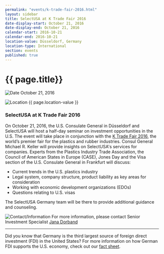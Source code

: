```yaml
---
permalink: "events/k-trade-fair-2016.html"
layout: sidebar
title: SelectUSA at K Trade Fair 2016
date-display-start: October 21, 2016
date-display-end: October 21, 2016
calendar-start: 2016-10-21
calendar-end: 2016-10-21
location-value: Düsseldorf, Germany
location-type: International
section: events
published: true
---
```


# {{ page.title}}

![Date](https://google.github.io/material-design-icons/action/svg/design/ic_event_24px.svg "Date") October 21, 2016

![Location](http://google.github.io/material-design-icons/social/svg/design/ic_location_city_24px.svg "Location") {{ page.location-value }}

### SelectUSA at K Trade Fair 2016

On October 21, 2016, the U.S. Consulate General in Düsseldorf and SelectUSA will host a half-day seminar on investment opportunities in the U.S.  The event will take place in conjunction with the [K Trade Fair 2016](http://www.k-online.com/), the world’s premier fair for the plastics and rubber industries. Consul General Michael R. Keller will provide insights on SelectUSA's services for companies. Experts from the Plastics Industry Trade Association, the Council of American States in Europe (CASE), Jones Day and the Visa section of the U.S. Consulate General in Frankfurt will discuss: 

* Current trends in the U.S. plastics industry
* Legal system, company structure, product liability as key areas for consideration
* Working with economic development organizations (EDOs)
* Questions relating to U.S. visas

The SelectUSA Germany team will be there to provide additional guidance and counseling.

![Contact/Information](http://google.github.io/material-design-icons/action/svg/design/ic_speaker_notes_24px.svg "Contact/Information") For more information, please contact Senior Investment Specialist [Jana Dorband](mailto:jana.dorband@trade.gov)

---

Did you know that Germany is the third largest source of foreign direct investment (FDI) in the United States? For more information on how German FDI supports the U.S. economy, check out our [fact sheet](https://www.selectusa.gov/country-fact-sheet/Germany).
